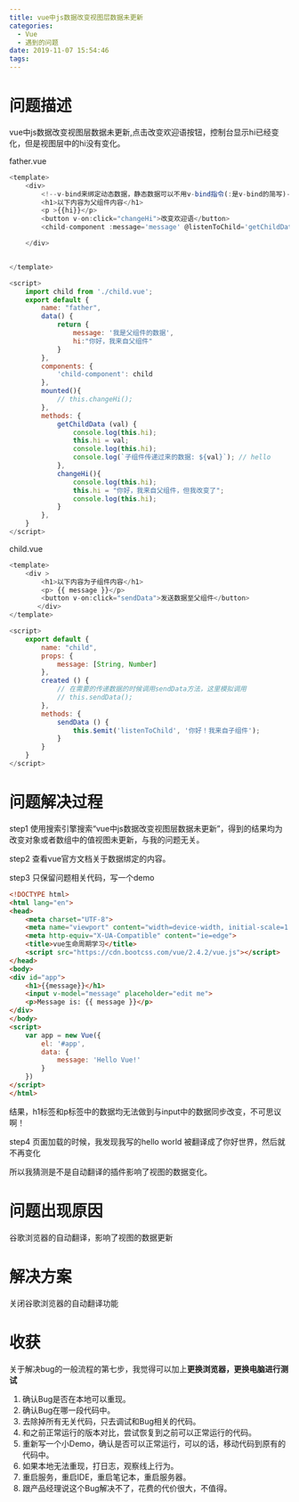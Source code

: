 ```yaml
---
title: vue中js数据改变视图层数据未更新
categories:
  - Vue
  - 遇到的问题
date: 2019-11-07 15:54:46
tags:
---
```


# 问题描述

vue中js数据改变视图层数据未更新,点击改变欢迎语按钮，控制台显示hi已经变化，但是视图层中的hi没有变化。

father.vue

```javascript
<template>
    <div>
        <!--v-bind来绑定动态数据，静态数据可以不用v-bind指令(:是v-bind的简写)-->
        <h1>以下内容为父组件内容</h1>
        <p >{{hi}}</p>
        <button v-on:click="changeHi">改变欢迎语</button>
        <child-component :message='message' @listenToChild='getChildData'></child-component>

    </div>


</template>

<script>
    import child from './child.vue';
    export default {
        name: "father",
        data() {
            return {
                message: '我是父组件的数据',
                hi:"你好，我来自父组件"
            }
        },
        components: {
            'child-component': child
        },
        mounted(){
            // this.changeHi();
        },
        methods: {
            getChildData (val) {
                console.log(this.hi);
                this.hi = val;
                console.log(this.hi);
                console.log(`子组件传递过来的数据: ${val}`); // hello
            },
            changeHi(){
                console.log(this.hi);
                this.hi = "你好，我来自父组件，但我改变了";
                console.log(this.hi);
            }
        },
    }
</script>
```

child.vue

```javascript
<template>
    <div >
        <h1>以下内容为子组件内容</h1>
        <p> {{ message }}</p>
        <button v-on:click="sendData">发送数据至父组件</button>
       </div>
</template>

<script>
    export default {
        name: "child",
        props: {
            message: [String, Number]
        },
        created () {
            // 在需要的传递数据的时候调用sendData方法，这里模拟调用
            // this.sendData();
        },
        methods: {
            sendData () {
                this.$emit('listenToChild', '你好！我来自子组件');
            }
        }
    }
</script>
```

# 问题解决过程

step1 使用搜索引擎搜索“vue中js数据改变视图层数据未更新”，得到的结果均为改变对象或者数组中的值视图未更新，与我的问题无关。

step2 查看vue官方文档关于数据绑定的内容。

step3 只保留问题相关代码，写一个demo

```html
<!DOCTYPE html>
<html lang="en">
<head>
    <meta charset="UTF-8">
    <meta name="viewport" content="width=device-width, initial-scale=1.0">
    <meta http-equiv="X-UA-Compatible" content="ie=edge">
    <title>vue生命周期学习</title>
    <script src="https://cdn.bootcss.com/vue/2.4.2/vue.js"></script>
</head>
<body>
<div id="app">
    <h1>{{message}}</h1>
    <input v-model="message" placeholder="edit me">
    <p>Message is: {{ message }}</p>
</div>
</body>
<script>
    var app = new Vue({
        el: '#app',
        data: {
            message: 'Hello Vue!'
        }
    })
</script>
</html>
```



结果，h1标签和p标签中的数据均无法做到与input中的数据同步改变，不可思议啊！

step4 页面加载的时候，我发现我写的hello world 被翻译成了你好世界，然后就不再变化

所以我猜测是不是自动翻译的插件影响了视图的数据变化。

# 问题出现原因

谷歌浏览器的自动翻译，影响了视图的数据更新

# 解决方案

关闭谷歌浏览器的自动翻译功能

# 收获

关于解决bug的一般流程的第七步，我觉得可以加上**更换浏览器，更换电脑进行测试**

1. 确认Bug是否在本地可以重现。
2. 确认Bug在哪一段代码中。
3. 去除掉所有无关代码，只去调试和Bug相关的代码。
4. 和之前正常运行的版本对比，尝试恢复到之前可以正常运行的代码。
5. 重新写一个小Demo，确认是否可以正常运行，可以的话，移动代码到原有的代码中。
6. 如果本地无法重现，打日志，观察线上行为。
7. 重启服务，重启IDE，重启笔记本，重启服务器。
8. 跟产品经理说这个Bug解决不了，花费的代价很大，不值得。